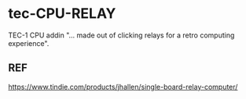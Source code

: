 # tec-CPU-RELAY

TEC-1 CPU addin "... made out of clicking relays for a retro computing experience".

## REF
https://www.tindie.com/products/jhallen/single-board-relay-computer/

